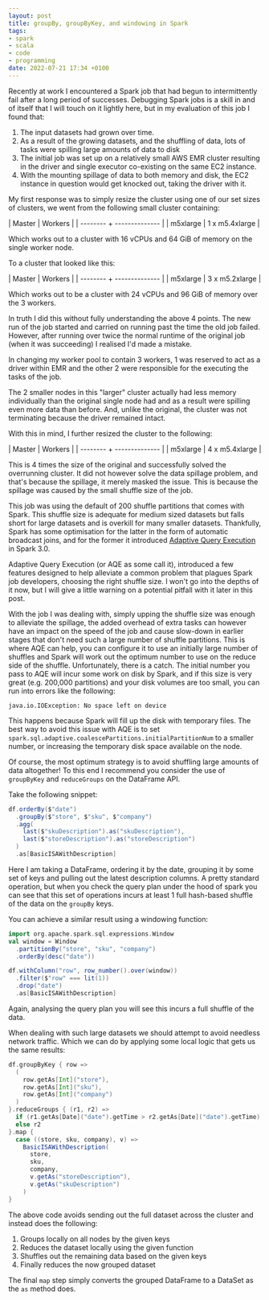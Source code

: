 ```yaml
---
layout: post
title: groupBy, groupByKey, and windowing in Spark
tags:
- spark
- scala
- code
- programming
date: 2022-07-21 17:34 +0100
---
```

Recently at work I encountered a Spark job that had begun to intermittently
fail after a long period of successes. Debugging Spark jobs is a skill in and
of itself that I will touch on it lightly here, but in my evaluation of this
job I found that:

1. The input datasets had grown over time.
2. As a result of the growing datasets, and the shuffling of data, lots of
   tasks were spilling large amounts of data to disk
3. The initial job was set up on a relatively small AWS EMR cluster resulting
   in the driver and single executor co-existing on the same EC2 instance.
4. With the mounting spillage of data to both memory and disk, the EC2 instance
   in question would get knocked out, taking the driver with it.

My first response was to simply resize the cluster using one of our set sizes
of clusters, we went from the following small cluster containing:

| Master   | Workers        |
| -------- + -------------- |
| m5xlarge | 1 x m5.4xlarge |

Which works out to a cluster with 16 vCPUs and 64 GiB of memory on the single
worker node.

To a cluster that looked like this:

| Master   | Workers        |
| -------- + -------------- |
| m5xlarge | 3 x m5.2xlarge |

Which works out to be a cluster with 24 vCPUs and 96 GiB of memory over the 3
workers.

In truth I did this without fully understanding the above 4 points. The new run
of the job started and carried on running past the time the old job failed.
However, after running over twice the normal runtime of the original job (when
it was succeeding) I realised I'd made a mistake.

In changing my worker pool to contain 3 workers, 1 was reserved to act as a
driver within EMR and the other 2 were responsible for the executing the tasks
of the job.

The 2 smaller nodes in this "larger" cluster actually had less memory
individually than the original single node had and as a result were spilling
even more data than before. And, unlike the original, the cluster was not
terminating because the driver remained intact.

With this in mind, I further resized the cluster to the following:

| Master   | Workers        |
| -------- + -------------- |
| m5xlarge | 4 x m5.4xlarge |

This is 4 times the size of the original and successfully solved the
overrunning cluster. It did not however solve the data spillage problem, and
that's because the spillage, it merely masked the issue. This is because the
spillage was caused by the small shuffle size of the job.

This job was using the default of 200 shuffle partitions that comes with Spark.
This shuffle size is adequate for medium sized datasets but falls short for
large datasets and is overkill for many smaller datasets. Thankfully, Spark has
some optimisation for the latter in the form of automatic broadcast joins, and
for the former it introduced
[Adaptive Query Execution](https://spark.apache.org/docs/latest/sql-performance-tuning.html#adaptive-query-execution)
in Spark 3.0.

Adaptive Query Execution (or AQE as some call it), introduced a few features
designed to help alleviate a common problem that plagues Spark job developers,
choosing the right shuffle size. I won't go into the depths of it now, but I
will give a little warning on a potential pitfall with it later in this post.

With the job I was dealing with, simply upping the shuffle size was enough to
alleviate the spillage, the added overhead of extra tasks can however have an
impact on the speed of the job and cause slow-down in earlier stages that don't
need such a large number of shuffle partitions. This is where AQE can help, you
can configure it to use an initially large number of shuffles and Spark will
work out the optimum number to use on the reduce side of the shuffle.
Unfortunately, there is a catch. The initial number you pass to AQE will incur
some work on disk by Spark, and if this size is very great (e.g. 200,000
partitions) and your disk volumes are too small, you can run into errors like
the following:

```text
java.io.IOException: No space left on device
```

This happens because Spark will fill up the disk with temporary files. The best
way to avoid this issue with AQE is to set
`spark.sql.adaptive.coalescePartitions.initialPartitionNum` to a smaller
number, or increasing the temporary disk space available on the node.

Of course, the most optimum strategy is to avoid shuffling large amounts of
data altogether! To this end I recommend you consider the use of `groupByKey`
and `reduceGroups` on the DataFrame API.

Take the following snippet:

```scala
df.orderBy($"date")
  .groupBy($"store", $"sku", $"company")
  .agg(
    last($"skuDescription").as("skuDescription"),
    last($"storeDescription").as("storeDescription")
  )
  .as[BasicISAWithDescription]
```

Here I am taking a DataFrame, ordering it by the date, grouping it by some set
of keys and pulling out the latest description columns. A pretty standard
operation, but when you check the query plan under the hood of spark you can
see that this set of operations incurs at least 1 full hash-based shuffle of
the data on the `groupBy` keys.

You can achieve a similar result using a windowing function:

```scala
import org.apache.spark.sql.expressions.Window
val window = Window
  .partitionBy("store", "sku", "company")
  .orderBy(desc("date"))

df.withColumn("row", row_number().over(window))
  .filter($"row" === lit(1))
  .drop("date")
  .as[BasicISAWithDescription]
```

Again, analysing the query plan you will see this incurs a full shuffle of the
data.

When dealing with such large datasets we should attempt to avoid needless
network traffic. Which we can do by applying some local logic that gets us the
same results:

```scala
df.groupByKey { row =>
  (
    row.getAs[Int]("store"),
    row.getAs[Int]("sku"),
    row.getAs[Int]("company")
  )
}.reduceGroups { (r1, r2) =>
  if (r1.getAs[Date]("date").getTime > r2.getAs[Date]("date").getTime) r1
  else r2
}.map {
  case ((store, sku, company), v) =>
    BasicISAWithDescription(
      store,
      sku,
      company,
      v.getAs("storeDescription"),
      v.getAs("skuDescription")
    )
}
```

The above code avoids sending out the full dataset across the cluster and
instead does the following:

1. Groups locally on all nodes by the given keys
2. Reduces the dataset locally using the given function
3. Shuffles out the remaining data based on the given keys
4. Finally reduces the now grouped dataset

The final `map` step simply converts the grouped DataFrame to a DataSet as the
`as` method does.

